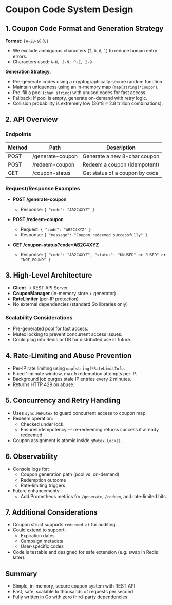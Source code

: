 # Coupon Code System Design

## 1. Coupon Code Format and Generation Strategy

**Format**: `[A-Z0-9]{8}`  
- We exclude ambiguous characters (`I`, `O`, `0`, `1`) to reduce human entry errors.  
- Characters used: `A-H, J-N, P-Z, 2-9`

**Generation Strategy**:
- Pre-generate codes using a cryptographically secure random function.
- Maintain uniqueness using an in-memory map (`map[string]*Coupon`).
- Pre-fill a pool (`chan string`) with unused codes for fast access.
- Fallback: If pool is empty, generate on-demand with retry logic.
- Collision probability is extremely low (36^8 ≈ 2.8 trillion combinations).

## 2. API Overview

### Endpoints

| Method | Path               | Description                       |
|--------|--------------------|-----------------------------------|
| POST   | /generate-coupon   | Generate a new 8-char coupon      |
| POST   | /redeem-coupon     | Redeem a coupon (idempotent)      |
| GET    | /coupon-status     | Get status of a coupon by code    |

### Request/Response Examples

- **POST /generate-coupon**
  - Response: `{ "code": "AB2C4XYZ" }`

- **POST /redeem-coupon**
  - Request: `{ "code": "AB2C4XYZ" }`
  - Response: `{ "message": "Coupon redeemed successfully" }`

- **GET /coupon-status?code=AB2C4XYZ**
  - Response: `{ "code": "AB2C4XYZ", "status": "UNUSED" or "USED" or "NOT_FOUND" }`

## 3. High-Level Architecture

- **Client** → REST API Server
- **CouponManager** (in-memory store + generator)
- **RateLimiter** (per-IP protection)
- No external dependencies (standard Go libraries only)

### Scalability Considerations
- Pre-generated pool for fast access.
- Mutex locking to prevent concurrent access issues.
- Could plug into Redis or DB for distributed use in future.

## 4. Rate-Limiting and Abuse Prevention

- Per-IP rate limiting using `map[string]*RateLimitInfo`.
- Fixed 1-minute window, max 5 redemption attempts per IP.
- Background job purges stale IP entries every 2 minutes.
- Returns HTTP 429 on abuse.

## 5. Concurrency and Retry Handling

- Uses `sync.RWMutex` to guard concurrent access to coupon map.
- Redeem operation:
  - Checked under lock.
  - Ensures idempotency — re-redeeming returns success if already redeemed.
- Coupon assignment is atomic inside `gMutex.Lock()`.

## 6. Observability

- Console logs for:
  - Coupon generation path (pool vs. on-demand)
  - Redemption outcome
  - Rate-limiting triggers
- Future enhancements:
  - Add Prometheus metrics for `/generate`, `/redeem`, and rate-limited hits.

## 7. Additional Considerations

- Coupon struct supports `redeemed_at` for auditing.
- Could extend to support:
  - Expiration dates
  - Campaign metadata
  - User-specific codes
- Code is testable and designed for safe extension (e.g. swap in Redis later).

## Summary

- Simple, in-memory, secure coupon system with REST API
- Fast, safe, scalable to thousands of requests per second
- Fully written in Go with zero third-party dependencies

